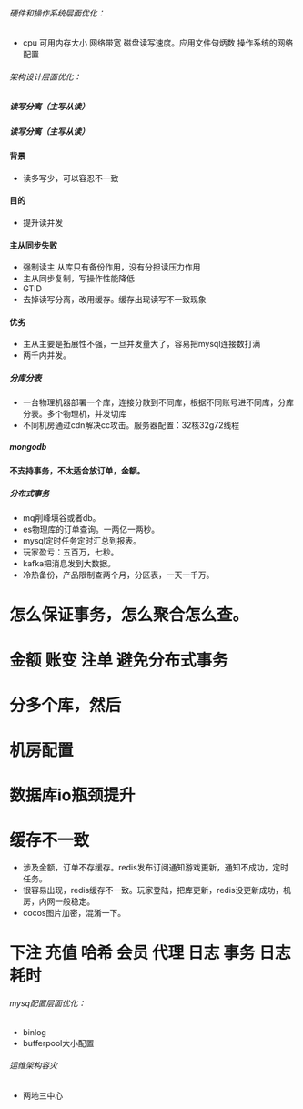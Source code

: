 ###### 硬件和操作系统层面优化：

- cpu 可用内存大小 网络带宽 磁盘读写速度。应用文件句炳数 操作系统的网络配置

###### 架构设计层面优化：

##### 读写分离（主写从读）

##### 读写分离（主写从读）

#### 背景

- 读多写少，可以容忍不一致

#### 目的

- 提升读并发

#### 主从同步失败

- 强制读主 从库只有备份作用，没有分担读压力作用
- 主从同步复制，写操作性能降低
- GTID
- 去掉读写分离，改用缓存。缓存出现读写不一致现象

#### 优劣

- 主从主要是拓展性不强，一旦并发量大了，容易把mysql连接数打满
- 两千内并发。

##### 分库分表

- 一台物理机器部署一个库，连接分散到不同库，根据不同账号进不同库，分库分表。多个物理机，并发切库
- 不同机房通过cdn解决cc攻击。服务器配置：32核32g72线程

##### mongodb

#### 不支持事务，不太适合放订单，金额。

##### 分布式事务

- mq削峰填谷或者db。
- es物理库的订单查询。一两亿一两秒。
- mysql定时任务定时汇总到报表。
- 玩家盈亏：五百万，七秒。
- kafka把消息发到大数据。
- 冷热备份，产品限制查两个月，分区表，一天一千万。

# 怎么保证事务，怎么聚合怎么查。

# 金额 账变 注单 避免分布式事务

# 分多个库，然后

# 机房配置

# 数据库io瓶颈提升

# 缓存不一致

- 涉及金额，订单不存缓存。redis发布订阅通知游戏更新，通知不成功，定时任务。
- 很容易出现，redis缓存不一致。玩家登陆，把库更新，redis没更新成功，机房，内网一般稳定。
- cocos图片加密，混淆一下。

# 下注 充值 哈希 会员 代理  日志 事务 日志耗时

###### mysq配置层面优化：

- binlog
- bufferpool大小配置

###### 运维架构容灾

- 两地三中心


